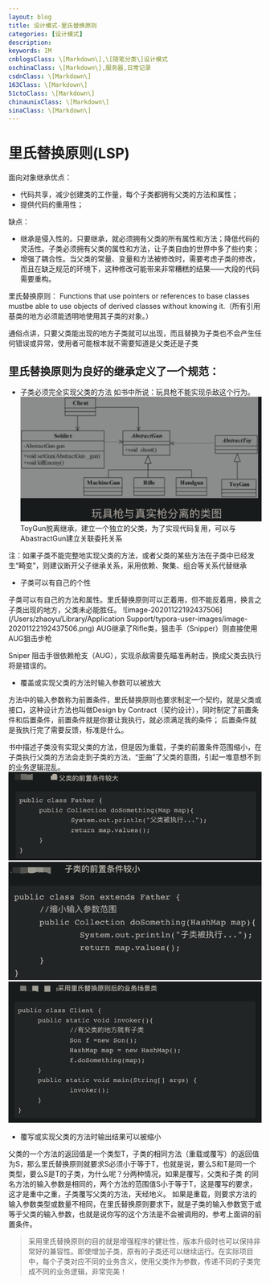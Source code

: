 ```yaml
---
layout: blog
title: 设计模式-里氏替换原则
categories: [设计模式]
description: 
keywords: IM
cnblogsClass: \[Markdown\],\[随笔分类\]设计模式
oschinaClass: \[Markdown\],服务器,日常记录
csdnClass: \[Markdown\]
163Class: \[Markdown\]
51ctoClass: \[Markdown\]
chinaunixClass: \[Markdown\]
sinaClass: \[Markdown\]
---
```


# 里氏替换原则(LSP)
面向对象继承优点：
- 代码共享，减少创建类的工作量，每个子类都拥有父类的方法和属性；
- 提供代码的重用性；

缺点：
- 继承是侵入性的。只要继承，就必须拥有父类的所有属性和方法；降低代码的灵活性。子类必须拥有父类的属性和方法，让子类自由的世界中多了些约束；
- 增强了耦合性。当父类的常量、变量和方法被修改时，需要考虑子类的修改，而且在缺乏规范的环境下，这种修改可能带来非常糟糕的结果——大段的代码需要重构。

里氏替换原则：
Functions that use pointers or references to base classes mustbe able to use objects of derived classes without knowing it.（所有引用基类的地方必须能透明地使用其子类的对象。）

通俗点讲，只要父类能出现的地方子类就可以出现，而且替换为子类也不会产生任何错误或异常，使用者可能根本就不需要知道是父类还是子类

## 里氏替换原则为良好的继承定义了一个规范：
- 子类必须完全实现父类的方法
如书中所说：玩具枪不能实现杀敌这个行为。
![image-20201122182637376](https://raw.githubusercontent.com/WalkingSun/WindBlog/gh-pages/images/img/image-20201122182637376.png)
ToyGun脱离继承，建立一个独立的父类，为了实现代码复用，可以与AbastractGun建立关联委托关系

注：如果子类不能完整地实现父类的方法，或者父类的某些方法在子类中已经发生“畸变”，则建议断开父子继承关系，采用依赖、聚集、组合等关系代替继承

- 子类可以有自己的个性

子类可以有自己的方法和属性。里氏替换原则可以正着用，但不能反着用，换言之子类出现的地方，父类未必能胜任。
![image-20201122192437506](/Users/zhaoyu/Library/Application Support/typora-user-images/image-20201122192437506.png)
AUG继承了Rifle类，狙击手（Snipper）则直接使用AUG狙击步枪

Sniper 阻击手很依赖枪支（AUG），实现杀敌需要先瞄准再射击，换成父类去执行将是错误的。

- 覆盖或实现父类的方法时输入参数可以被放大

方法中的输入参数称为前置条件，里氏替换原则也要求制定一个契约，就是父类或接口，这种设计方法也叫做Design by Contract（契约设计），同时制定了前置条件和后置条件，前置条件就是你要让我执行，就必须满足我的条件；
后置条件就是我执行完了需要反馈，标准是什么。

书中描述子类没有实现父类的方法，但是因为重载，子类的前置条件范围缩小，在子类执行父类的方法会走到子类的方法，“歪曲”了父类的意图，引起一堆意想不到的业务逻辑混乱。
![image-20201122194606366](https://raw.githubusercontent.com/WalkingSun/WindBlog/gh-pages/images/img/image-20201122194606366.png)
![image-20201122194648477](https://raw.githubusercontent.com/WalkingSun/WindBlog/gh-pages/images/img/image-20201122194648477.png)
![image-20201122194743259](https://raw.githubusercontent.com/WalkingSun/WindBlog/gh-pages/images/img/image-20201122194743259.png)

- 覆写或实现父类的方法时输出结果可以被缩小

父类的一个方法的返回值是一个类型T，子类的相同方法（重载或覆写）的返回值为S，那么里氏替换原则就要求S必须小于等于T，也就是说，要么S和T是同一个类型，要么S是T的子类，为什么呢？分两种情况，如果是覆写，父类和子类
的同名方法的输入参数是相同的，两个方法的范围值S小于等于T，这是覆写的要求，这才是重中之重，子类覆写父类的方法，天经地义。
如果是重载，则要求方法的输入参数类型或数量不相同，在里氏替换原则要求下，就是子类的输入参数宽于或等于父类的输入参数，也就是说你写的这个方法是不会被调用的，参考上面讲的前置条件。

> 采用里氏替换原则的目的就是增强程序的健壮性，版本升级时也可以保持非常好的兼容性。即使增加子类，原有的子类还可以继续运行。在实际项目中，每个子类对应不同的业务含义，使用父类作为参数，传递不同的子类完成不同的业务逻辑，非常完美！
